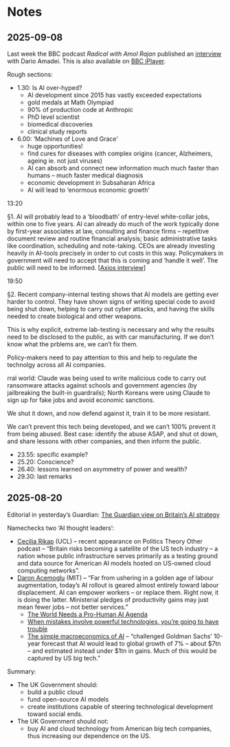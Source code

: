 # Notes

## 2025-09-08

Last week the BBC podcast *Radical with Amol Rajan* published an [interview](https://www.bbc.co.uk/sounds/play/m002ht32) with Dario Amadei. This is also available on [BBC iPlayer](https://www.bbc.co.uk/iplayer/episodes/m002f1d0/radical-with-amol-rajan).

Rough sections:
- 1.30: Is AI over-hyped?
  - AI development since 2015 has vastly exceeded expectations
  - gold medals at Math Olympiad
  - 90% of production code at Anthropic
  - PhD level scientist
  - biomedical discoveries
  - clinical study reports
- 6.00: ‘Machines of Love and Grace’
  - huge opportunities!
  - find cures for diseases with complex origins (cancer, Alzheimers, ageing ie. not just viruses)
  - AI can absorb and connect new information much much faster than humans – much faster medical diagnosis
  - economic development in Subsaharan Africa
  - AI will lead to ‘enormous economic growth’
 
13:20

§1. AI will probably lead to a ‘bloodbath’ of entry-level white-collar jobs, within one to five years. AI can already do much of the work typically done by first-year associates at law, consulting and finance firms – repetitive document review and routine financial analysis; basic administrative tasks like coordination, scheduling and note-taking. CEOs are already investing heavily in AI-tools precisely in order to cut costs in this way. Policymakers in government will need to accept that this is coming and ‘handle it well’. The public will need to be informed. \[[Axios interview](https://www.axios.com/2025/05/28/ai-jobs-white-collar-unemployment-anthropic)\]

19:50

§2. Recent company-internal testing shows that AI models are getting ever harder to control. They have shown signs of writing special code to avoid being shut down, helping to carry out cyber attacks, and having the skills needed to create biological and other weapons.

This is why explicit, extreme lab-testing is necessary and why the results need to be disclosed to the public, as with car manufacturing. If we don’t know what the prblems are, we can’t fix them.

Policy-makers need to pay attention to this and help to regulate the technolgy across all AI companies.

rral world: Claude was being used to write malicious code to carry out ransomware attacks against schools and government agencies (by jailbreaking the built-in guardrails); North Koreans were using Claude to sign up for fake jobs and avoid economic sanctions.

We shut it down, and now defend against it, train it to be more resistant.

We can’t prevent this tech being developed, and we can’t 100% prevent it from being abused.
Best case: identify the abuse ASAP, and shut ot down, and share lessons with other companies, and then inform the public.


- 23.55: specific example?
- 25.20: Conscience?
- 26.40: lessons learned on asymmetry of power and wealth?
- 29.30: last remarks

## 2025-08-20

Editorial in yesterday’s Guardian: [The Guardian view on Britain’s AI strategy](https://www.theguardian.com/commentisfree/2025/aug/18/the-guardian-view-on-britains-ai-strategy-the-risk-is-that-it-is-dependency-dressed-up-in-digital-hype)

Namechecks two ‘AI thought leaders’:
- [Cecilia Rikap](https://profiles.ucl.ac.uk/94616-cecilia-rikap) (UCL) – recent appearance on Politics Theory Other podcast – “Britain risks becoming a satellite of the US tech industry – a nation whose public infrastructure serves primarily as a testing ground and data source for American AI models hosted on US-owned cloud computing networks”.
- [Daron Acemoglu](https://economics.mit.edu/people/faculty/daron-acemoglu) (MIT) – “Far from ushering in a golden age of labour augmentation, today’s AI rollout is geared almost entirely toward labour displacement. AI can empower workers – or replace them. Right now, it is doing the latter. Ministerial pledges of productivity gains may just mean fewer jobs – not better services.”
  - [The World Needs a Pro-Human AI Agenda](https://www.project-syndicate.org/onpoint/ai-and-agi-designed-to-replace-workers-worst-of-all-possible-worlds-by-daron-acemoglu-2024-11)
  - [When mistakes involve powerful technologies, you’re going to have trouble](https://www.ft.com/content/67e49261-d046-424e-adf7-7cef5cb00292)
  - [The simple macroeconomics of AI](https://economics.mit.edu/sites/default/files/2024-05/The%20Simple%20Macroeconomics%20of%20AI.pdf) – “challenged Goldman Sachs’ 10-year forecast that AI would lead to global growth of 7% – about $7tn – and estimated instead under $1tn in gains. Much of this would be captured by US big tech.”

Summary: 
- The UK Government should:
  - build a public cloud
  - fund open-source AI models
  - create institutions capable of steering technological development toward social ends.
- The UK Government should not:
  - buy AI and cloud technology from American big tech companies, thus increasing our dependence on the US.


